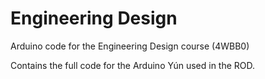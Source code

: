 # Engineering Design
Arduino code for the Engineering Design course (4WBB0)

Contains the full code for the Arduino Yún used in the ROD.
